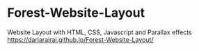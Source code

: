 # Forest-Website-Layout
Website Layout with HTML, CSS, Javascript and Parallax effects
https://dariarairai.github.io/Forest-Website-Layout/
